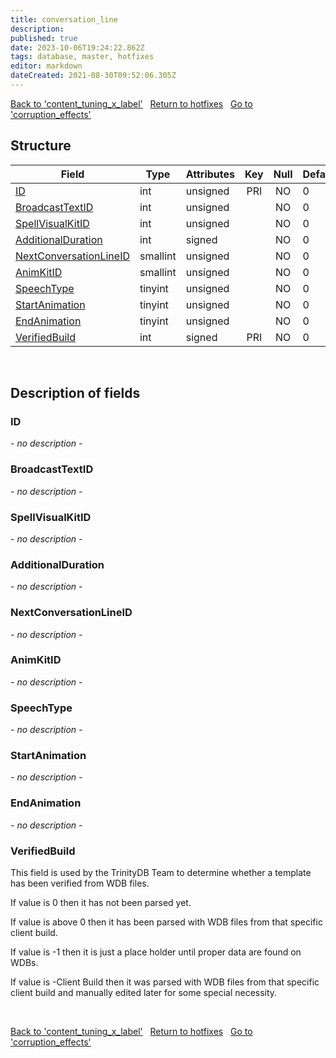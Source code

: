 ```yaml
---
title: conversation_line
description: 
published: true
date: 2023-10-06T19:24:22.862Z
tags: database, master, hotfixes
editor: markdown
dateCreated: 2021-08-30T09:52:06.305Z
---
```


<a href="https://trinitycore.info/en/database/master/hotfixes/content_tuning_x_label" class="mt-5 v-btn v-btn--depressed v-btn--flat v-btn--outlined theme--light v-size--default darkblue--text text--lighten-3"><span class="v-btn__content"><i aria-hidden="true" class="v-icon notranslate v-icon--left mdi mdi-arrow-left theme--light"></i><span>Back to 'content_tuning_x_label'</span></span></a>&nbsp;&nbsp;&nbsp;<a href="https://trinitycore.info/en/database/master/hotfixes/home" class="mt-5 v-btn v-btn--depressed v-btn--flat v-btn--outlined theme--light v-size--default darkblue--text text--lighten-3"><span class="v-btn__content"><i aria-hidden="true" class="v-icon notranslate v-icon--left mdi mdi-home-outline theme--light"></i><span>Return to hotfixes</span></span></a>&nbsp;&nbsp;&nbsp;<a href="https://trinitycore.info/en/database/master/hotfixes/corruption_effects" class="mt-5 v-btn v-btn--depressed v-btn--flat v-btn--outlined theme--light v-size--default darkblue--text text--lighten-3"><span class="v-btn__content"><span>Go to 'corruption_effects'</span><i aria-hidden="true" class="v-icon notranslate v-icon--right mdi mdi-arrow-right theme--light"></i></span></a>

## Structure

| Field | Type | Attributes | Key | Null | Default | Extra | Comment |
| --- | --- | --- | :---: | :---: | --- | --- | --- |
| [ID](#id) | int | unsigned | PRI | NO | 0 |  |  |
| [BroadcastTextID](#broadcasttextid) | int | unsigned |  | NO | 0 |  |  |
| [SpellVisualKitID](#spellvisualkitid) | int | unsigned |  | NO | 0 |  |  |
| [AdditionalDuration](#additionalduration) | int | signed |  | NO | 0 |  |  |
| [NextConversationLineID](#nextconversationlineid) | smallint | unsigned |  | NO | 0 |  |  |
| [AnimKitID](#animkitid) | smallint | unsigned |  | NO | 0 |  |  |
| [SpeechType](#speechtype) | tinyint | unsigned |  | NO | 0 |  |  |
| [StartAnimation](#startanimation) | tinyint | unsigned |  | NO | 0 |  |  |
| [EndAnimation](#endanimation) | tinyint | unsigned |  | NO | 0 |  |  |
| [VerifiedBuild](#verifiedbuild) | int | signed | PRI | NO | 0 |  |  |
&nbsp;
## Description of fields

### ID
*- no description -*
&nbsp;

### BroadcastTextID
*- no description -*
&nbsp;

### SpellVisualKitID
*- no description -*
&nbsp;

### AdditionalDuration
*- no description -*
&nbsp;

### NextConversationLineID
*- no description -*
&nbsp;

### AnimKitID
*- no description -*
&nbsp;

### SpeechType
*- no description -*
&nbsp;

### StartAnimation
*- no description -*
&nbsp;

### EndAnimation
*- no description -*
&nbsp;

### VerifiedBuild
This field is used by the TrinityDB Team to determine whether a template has been verified from WDB files.

If value is 0 then it has not been parsed yet.

If value is above 0 then it has been parsed with WDB files from that specific client build.

If value is -1 then it is just a place holder until proper data are found on WDBs.

If value is -Client Build then it was parsed with WDB files from that specific client build and manually edited later for some special necessity.

&nbsp;

<a href="https://trinitycore.info/en/database/master/hotfixes/content_tuning_x_label" class="mt-5 v-btn v-btn--depressed v-btn--flat v-btn--outlined theme--light v-size--default darkblue--text text--lighten-3"><span class="v-btn__content"><i aria-hidden="true" class="v-icon notranslate v-icon--left mdi mdi-arrow-left theme--light"></i><span>Back to 'content_tuning_x_label'</span></span></a>&nbsp;&nbsp;&nbsp;<a href="https://trinitycore.info/en/database/master/hotfixes/home" class="mt-5 v-btn v-btn--depressed v-btn--flat v-btn--outlined theme--light v-size--default darkblue--text text--lighten-3"><span class="v-btn__content"><i aria-hidden="true" class="v-icon notranslate v-icon--left mdi mdi-home-outline theme--light"></i><span>Return to hotfixes</span></span></a>&nbsp;&nbsp;&nbsp;<a href="https://trinitycore.info/en/database/master/hotfixes/corruption_effects" class="mt-5 v-btn v-btn--depressed v-btn--flat v-btn--outlined theme--light v-size--default darkblue--text text--lighten-3"><span class="v-btn__content"><span>Go to 'corruption_effects'</span><i aria-hidden="true" class="v-icon notranslate v-icon--right mdi mdi-arrow-right theme--light"></i></span></a>

